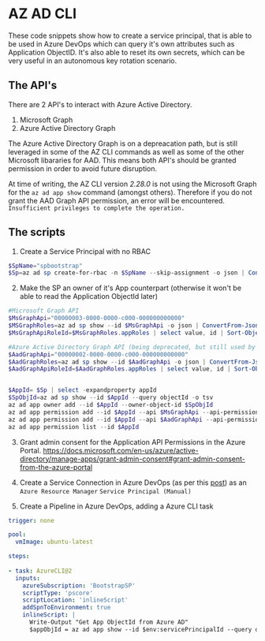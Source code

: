 # AZ AD CLI

These code snippets show how to create a service principal, that is able to be used in Azure DevOps which can query it's own attributes such as Application ObjectID. It's also able to reset its own secrets, which can be very useful in an autonomous key rotation scenario.

## The API's

There are 2 API's to interact with Azure Active Directory.
1. Microsoft Graph
2. Azure Active Directory Graph

The Azure Active Directory Graph is on a depreacation path, but is still leveraged in some of the AZ CLI commands as well as some of the other Microsoft libararies for AAD.
This means both API's should be granted permission in order to avoid future disruption.

At time of writing, the AZ CLI version *2.28.0* is not using the Microsoft Graph for the `az ad app show` command (amongst others). Therefore if you do not grant the AAD Graph API permission, an error will be encountered. `Insufficient privileges to complete the operation.`

## The scripts

1. Create a Service Principal with no RBAC
```powershell
$SpName="spbootstrap"
$Sp=az ad sp create-for-rbac -n $SpName --skip-assignment -o json | ConvertFrom-Json
```

2. Make the SP an owner of it's App counterpart (otherwise it won't be able to read the Application ObjectId later)

```powershell
#Microsoft Graph API
$MsGraphApi="00000003-0000-0000-c000-000000000000"
$MSGraphRoles=az ad sp show --id $MsGraphApi -o json | ConvertFrom-Json
$MsGraphApiRoleId=$MsGraphRoles.appRoles | select value, id | Sort-Object value | where-object value -eq "Application.ReadWrite.OwnedBy" | select -expandproperty id 

#Azure Active Directory Graph API (being deprecated, but still used by some official Microsoft libraries)
$AadGraphApi="00000002-0000-0000-c000-000000000000"
$AadGraphRoles=az ad sp show --id $AadGraphApi -o json | ConvertFrom-Json
$AadGraphApiRoleId=$AadGraphRoles.appRoles | select value, id | Sort-Object value | where-object value -eq "Application.ReadWrite.OwnedBy" | select -expandproperty id 


$AppId= $Sp | select -expandproperty appId
$SpObjId=az ad sp show --id $AppId --query objectId -o tsv
az ad app owner add --id $AppId --owner-object-id $SpObjId
az ad app permission add --id $AppId --api $MsGraphApi --api-permissions "$MsGraphApiRoleId=Role"
az ad app permission add --id $AppId --api $AadGraphApi --api-permissions "$AadGraphApiRoleId=Role"
az ad app permission list --id $AppId
```

3. Grant admin consent for the Application API Permissions in the Azure Portal.
https://docs.microsoft.com/en-us/azure/active-directory/manage-apps/grant-admin-consent#grant-admin-consent-from-the-azure-portal

4. Create a Service Connection in Azure DevOps (as per this [post](https://gordon.byers.me/azure/create-empty-azure-azuredevops-serviceconnections.html)) as an `Azure Resource Manager` `Service Principal (Manual)`
5. Create a Pipeline in Azure DevOps, adding a Azure CLI task

```yaml
trigger: none

pool:
  vmImage: ubuntu-latest

steps:
      
- task: AzureCLI@2
  inputs:
    azureSubscription: 'BootstrapSP'
    scriptType: 'pscore'
    scriptLocation: 'inlineScript'
    addSpnToEnvironment: true
    inlineScript: |     
      Write-Output "Get App ObjectId from Azure AD"
      $appObjId = az ad app show --id $env:servicePrincipalId --query objectId -o tsv
```
